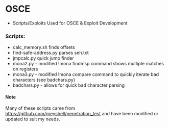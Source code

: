 # OSCE
- Scripts/Exploits Used for OSCE & Exploit Development

### Scripts:

- calc_memory.sh finds offsets
- find-safe-address.py parses seh.txt
- jmpcalc.py quick jump finder
- mona2.py - modified !mona findmsp command shows multiple matches on registers
- mona3.py - modified !mona compare command to quickly iterate bad characters (see badchars.py)
- badchars.py - allows for quick bad character parsing

#### Note
Many of these scripts came from https://github.com/greyshell/penetration_test and have been modified or updated to suit my needs. 
